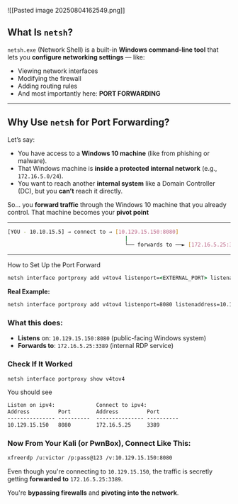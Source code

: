 
![[Pasted image 20250804162549.png]]

## What Is `netsh`?

`netsh.exe` (Network Shell) is a built-in **Windows command-line tool** that lets you **configure networking settings** — like:

- Viewing network interfaces
- Modifying the firewall
- Adding routing rules
- And most importantly here: **PORT FORWARDING**
___
## Why Use `netsh` for Port Forwarding?

Let’s say:
- You have access to a **Windows 10 machine** (like from phishing or malware).
- That Windows machine is **inside a protected internal network** (e.g., `172.16.5.0/24`).
- You want to reach another **internal system** like a Domain Controller (DC), but you **can’t** reach it directly.

So... you **forward traffic** through the Windows 10 machine that you already control. That machine becomes your **pivot point**
___
```bash
[YOU - 10.10.15.5] → connect to → [10.129.15.150:8080]
                                     |
                                     └── forwards to ──► [172.16.5.25:3389] (Internal RDP)

```
___
How to Set Up the Port Forward
```cmd
netsh interface portproxy add v4tov4 listenport=<EXTERNAL_PORT> listenaddress=<EXTERNAL_IP> connectport=<INTERNAL_PORT> connectaddress=<INTERNAL_IP>
```
**Real Example:**
```cmd
netsh interface portproxy add v4tov4 listenport=8080 listenaddress=10.129.15.150 connectport=3389 connectaddress=172.16.5.25
```

### What this does:
- **Listens** on: `10.129.15.150:8080` (public-facing Windows system)
- **Forwards to**: `172.16.5.25:3389` (internal RDP service)

### Check If It Worked
```cmd
netsh interface portproxy show v4tov4
```
You should see
```cmd
Listen on ipv4:             Connect to ipv4:
Address         Port        Address         Port
--------------- ----------  --------------- ----------
10.129.15.150   8080        172.16.5.25     3389
```

### Now From Your Kali (or PwnBox), Connect Like This:
```bash
xfreerdp /u:victor /p:pass@123 /v:10.129.15.150:8080
```

Even though you're connecting to `10.129.15.150`, the traffic is secretly getting **forwarded to** `172.16.5.25:3389`.

You're **bypassing firewalls** and **pivoting into the network**.